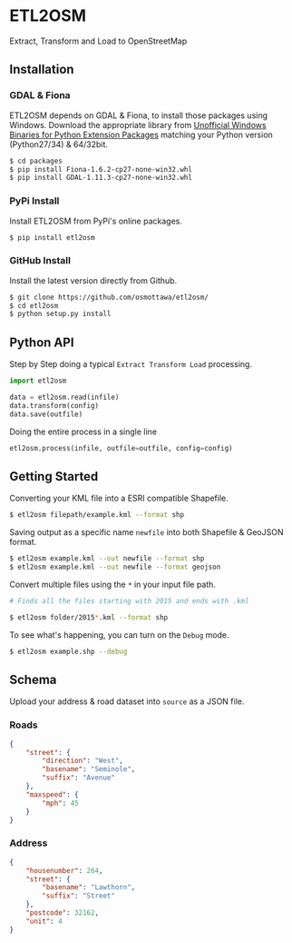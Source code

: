 ETL2OSM
=======

Extract, Transform and Load to OpenStreetMap

Installation
------------

### GDAL & Fiona

ETL2OSM depends on GDAL & Fiona, to install those packages using Windows.
Download the appropriate library from [Unofficial Windows Binaries for Python Extension Packages](http://www.lfd.uci.edu/~gohlke/pythonlibs/) matching your Python version (Python27/34) & 64/32bit.

```bash
$ cd packages
$ pip install Fiona-1.6.2-cp27-none-win32.whl
$ pip install GDAL-1.11.3-cp27-none-win32.whl
```

### PyPi Install

Install ETL2OSM from PyPi's online packages.

```bash
$ pip install etl2osm
```

### GitHub Install

Install the latest version directly from Github.

```bash
$ git clone https://github.com/osmottawa/etl2osm/
$ cd etl2osm
$ python setup.py install
```

Python API
----------

Step by Step doing a typical `Extract Transform Load` processing.

```python
import etl2osm

data = etl2osm.read(infile)
data.transform(config)
data.save(outfile)
```

Doing the entire process in a single line

```python
etl2osm.process(infile, outfile=outfile, config=config)
```

Getting Started
---------------

Converting your KML file into a ESRI compatible Shapefile.

```bash
$ etl2osm filepath/example.kml --format shp
```

Saving output as a specific name `newfile` into both Shapefile & GeoJSON format.

```bash
$ etl2osm example.kml --out newfile --format shp
$ etl2osm example.kml --out newfile --format geojson
```

Convert multiple files using the `*` in your input file path.

```bash
# Finds all the files starting with 2015 and ends with .kml

$ etl2osm folder/2015*.kml --format shp
```

To see what's happening, you can turn on the `Debug` mode.

```bash
$ etl2osm example.shp --debug
```


Schema
------

Upload your address & road dataset into `source` as a JSON file.

### Roads

```json
{
	"street": {
	    "direction": "West",
	    "basename": "Seminole",
	    "suffix": "Avenue"
	},
	"maxspeed": {
	    "mph": 45
	}
}
```

### Address

```json
{
    "housenumber": 264,
    "street": {
        "basename": "Lawthorn",
        "suffix": "Street"
    },
    "postcode": 32162,
    "unit": 4
}
```